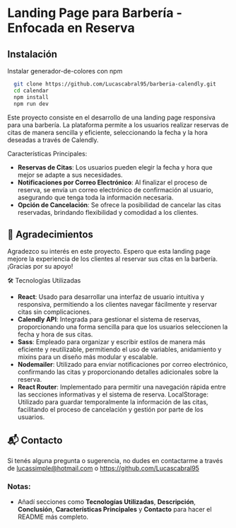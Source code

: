 # Landing Page para Barbería - Enfocada en Reserva

## Instalación

Instalar generador-de-colores con npm

```bash
  git clone https://github.com/Lucascabral95/barberia-calendly.git
  cd calendar
  npm install 
  npm run dev
```

Este proyecto consiste en el desarrollo de una landing page responsiva para una barbería. La plataforma permite a los usuarios realizar reservas de citas de manera sencilla y eficiente, seleccionando la fecha y la hora deseadas a través de Calendly.

Características Principales: 
- **Reservas de Citas**: Los usuarios pueden elegir la fecha y hora que mejor se adapte a sus necesidades.
- **Notificaciones por Correo Electrónico**: Al finalizar el proceso de reserva, se envía un correo electrónico de confirmación al usuario, asegurando que tenga toda la información necesaria.
- **Opción de Cancelación**: Se ofrece la posibilidad de cancelar las citas reservadas, brindando flexibilidad y comodidad a los clientes.

## 📄 Agradecimientos
Agradezco su interés en este proyecto. Espero que esta landing page mejore la experiencia de los clientes al reservar sus citas en la barbería. ¡Gracias por su apoyo!

🛠️ Tecnologías Utilizadas
- **React**: Usado para desarrollar una interfaz de usuario intuitiva y responsiva, permitiendo a los clientes navegar fácilmente y reservar citas sin complicaciones.
- **Calendly API**: Integrada para gestionar el sistema de reservas, proporcionando una forma sencilla para que los usuarios seleccionen la fecha y hora de sus citas.
- **Sass**: Empleado para organizar y escribir estilos de manera más eficiente y reutilizable, permitiendo el uso de variables, anidamiento y mixins para un diseño más modular y escalable.
- **Nodemailer**: Utilizado para enviar notificaciones por correo electrónico, confirmando las citas y proporcionando detalles adicionales sobre la reserva.
- **React Router**: Implementado para permitir una navegación rápida entre las secciones informativas y el sistema de reserva.
LocalStorage: Utilizado para guardar temporalmente la información de las citas, facilitando el proceso de cancelación y gestión por parte de los usuarios.

## 📬 Contacto

Si tenés alguna pregunta o sugerencia, no dudes en contactarme a través de lucassimple@hotmail.com o https://github.com/Lucascabral95

### Notas: 

- Añadí secciones como **Tecnologías Utilizadas**, **Descripción**, **Conclusión**, **Características Principales** y **Contacto** para hacer el README más completo.
